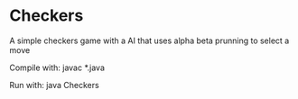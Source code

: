 # Checkers
A simple checkers game with a AI that uses alpha beta prunning to select a move

Compile with:
  javac *.java
  
Run with:
  java Checkers
